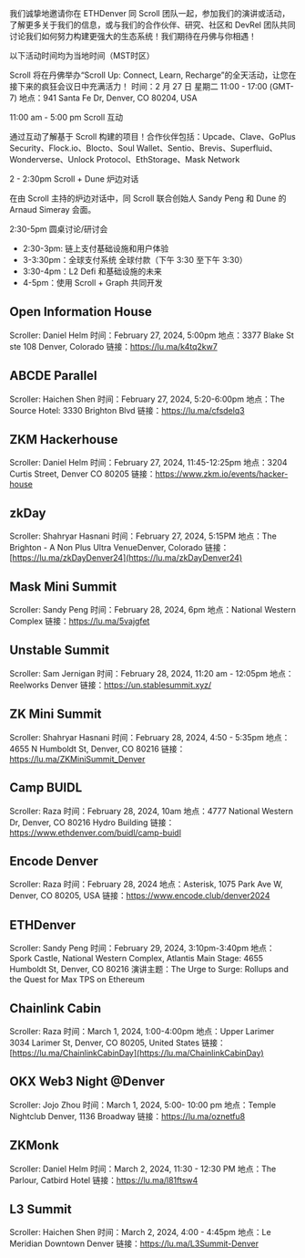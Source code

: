 
我们诚挚地邀请你在 ETHDenver 同 Scroll 团队一起，参加我们的演讲或活动，了解更多关于我们的信息，或与我们的合作伙伴、研究、社区和 DevRel 团队共同讨论我们如何努力构建更强大的生态系统！我们期待在丹佛与你相遇！

以下活动时间均为当地时间（MST时区）

Scroll 将在丹佛举办“Scroll Up: Connect, Learn, Recharge”的全天活动，让您在接下来的疯狂会议日中充满活力！
时间：2 月 27 日 星期二 11:00 - 17:00 (GMT-7)
地点：941 Santa Fe Dr, Denver, CO 80204, USA

11:00 am - 5:00 pm
Scroll 互动

通过互动了解基于 Scroll 构建的项目！合作伙伴包括：Upcade、Clave、GoPlus Security、Flock.io、Blocto、Soul Wallet、Sentio、Brevis、Superfluid、Wonderverse、Unlock Protocol、EthStorage、Mask Network

2 - 2:30pm
Scroll + Dune 炉边对话

在由 Scroll 主持的炉边对话中，同 Scroll 联合创始人 Sandy Peng 和 Dune 的 Arnaud Simeray 会面。

2:30-5pm
圆桌讨论/研讨会
- 2:30-3pm: 链上支付基础设施和用户体验
- 3-3:30pm：全球支付系统
    全球付款（下午 3:30 至下午 3:30）
- 3:30-4pm：L2 Defi 和基础设施的未来 
- 4-5pm：使用 Scroll + Graph 共同开发




## Open Information House

Scroller: Daniel Helm
时间：February 27, 2024, 5:00pm
地点：3377 Blake St ste 108 Denver, Colorado
链接：https://lu.ma/k4tq2kw7


## ABCDE Parallel
Scroller: Haichen Shen
时间：February 27, 2024, 5:20-6:00pm
地点：The Source Hotel: 3330 Brighton Blvd
链接：https://lu.ma/cfsdelq3

## ZKM Hackerhouse
Scroller: Daniel Helm
时间：February 27, 2024, 11:45-12:25pm
地点：3204 Curtis Street, Denver CO 80205
链接：https://www.zkm.io/events/hacker-house

## zkDay
Scroller: Shahryar Hasnani
时间：February 27, 2024, 5:15PM
地点：The Brighton - A Non Plus Ultra VenueDenver, Colorado
链接：[https://lu.ma/zkDayDenver24](https://lu.ma/zkDayDenver24)

## Mask Mini Summit
Scroller: Sandy Peng
时间：February 28, 2024, 6pm
地点：National Western Complex
链接：https://lu.ma/5vajgfet


## Unstable Summit
Scroller: Sam Jernigan
时间：February 28, 2024, 11:20 am - 12:05pm
地点：Reelworks Denver
链接：https://un.stablesummit.xyz/

## ZK Mini Summit
Scroller: Shahryar Hasnani
时间：February 28, 2024, 4:50 - 5:35pm
地点：4655 N Humboldt St, Denver, CO 80216
链接：https://lu.ma/ZKMiniSummit_Denver

## Camp BUIDL
Scroller: Raza
时间：February 28, 2024, 10am
地点：4777 National Western Dr, Denver, CO 80216  Hydro Building
链接：https://www.ethdenver.com/buidl/camp-buidl

## Encode Denver
Scroller: Raza
时间：February 28, 2024
地点：Asterisk, 1075 Park Ave W, Denver, CO 80205, USA
链接：https://www.encode.club/denver2024

## ETHDenver
Scroller: Sandy Peng
时间：February 29, 2024, 3:10pm-3:40pm
地点：Spork Castle, National Western Complex, Atlantis Main Stage: 4655 Humboldt St, Denver, CO 80216
演讲主题：The Urge to Surge: Rollups and the Quest for Max TPS on Ethereum

## Chainlink Cabin
Scroller: Raza
时间：March 1, 2024, 1:00-4:00pm
地点：Upper Larimer 3034 Larimer St, Denver, CO 80205, United States
链接：[https://lu.ma/ChainlinkCabinDay](https://lu.ma/ChainlinkCabinDay)




## OKX Web3 Night @Denver
Scroller: Jojo Zhou
时间：March 1, 2024, 5:00- 10:00 pm
地点：Temple Nightclub Denver, 1136 Broadway
链接：https://lu.ma/oznetfu8


## ZKMonk
Scroller: Daniel Helm
时间：March 2, 2024, 11:30 - 12:30 PM
地点：The Parlour, Catbird Hotel
链接：https://lu.ma/l81ftsw4


## L3 Summit
Scroller: Haichen Shen
时间：March 2, 2024, 4:00 - 4:45pm
地点：Le Meridian Downtown Denver
链接：https://lu.ma/L3Summit-Denver
